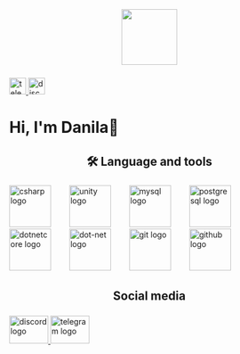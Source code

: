 <div align="center">
  <img height="100" src="https://media.discordapp.net/attachments/656865654976020490/1161969809144168468/2023-10-12_141225442.png?ex=653a3bb6&is=6527c6b6&hm=9f7861afec7d490552f78b1bb68390cd403031196b695d43a258a76d560d6ba9&=**"  />
</div>

###

<div align="left">
  <a href="https://t.me/DaSHhxd" target="_blank">
    <img src="https://img.shields.io/static/v1?message=Telegram&logo=telegram&label=&color=2CA5E0&logoColor=White&labelColor=&style=for-the-badge" height="30" alt="telegram logo"  />
  </a>
  <a href="https://discordapp.com/users/650016129993146368/" target="_blank">
    <img src="https://img.shields.io/static/v1?message=Discord&logo=discord&label=&color=7289DA&logoColor=white&labelColor=&style=for-the-badge" height="30" alt="discord logo"  />
  </a>
</div>

###

<h1 align="left">Hi, I'm Danila👋</h1>

###

<h2 align="center">🛠 Language and tools</h2>

###

<div align="left">
  <img src="https://cdn.jsdelivr.net/gh/devicons/devicon/icons/csharp/csharp-original.svg" height="75" alt="csharp logo"  />
  <img width="25" />
  <img src="https://gitlab.com/uploads/-/system/group/avatar/65976989/unity-logo.png" height="75" alt="unity logo"  />
  <img width="25" />
  <img src="https://cdn.jsdelivr.net/gh/devicons/devicon/icons/mysql/mysql-original.svg" height="75" alt="mysql logo"  />
  <img width="25" />
  <img src="https://cdn.jsdelivr.net/gh/devicons/devicon/icons/postgresql/postgresql-original.svg" height="75" alt="postgresql logo"  />
  <img width="25" />
  <img src="https://cdn.jsdelivr.net/gh/devicons/devicon/icons/dotnetcore/dotnetcore-original.svg" height="75" alt="dotnetcore logo"  />
  <img width="25" />
  <img src="https://cdn.jsdelivr.net/gh/devicons/devicon/icons/dot-net/dot-net-original.svg" height="75" alt="dot-net logo"  />
  <img width="25" />
  <img src="https://cdn.jsdelivr.net/gh/devicons/devicon/icons/git/git-original.svg" height="75" alt="git logo"  />
  <img width="25" />
  <img src="https://ru.odvme.com/uploads/posts/2022-12/github.webp" height="75" alt="github logo"  />
</div>

###

<h2 align="center">Social media</h2>

###

<div align="left">
  <a href="https://discordapp.com/users/650016129993146368/" target="_blank">
    <img src="https://raw.githubusercontent.com/maurodesouza/profile-readme-generator/master/src/assets/icons/social/discord/default.svg" width="70" height="50" alt="discord logo"  />
  </a>
  <a href="https://t.me/DaSHhxd" target="_blank">
    <img src="https://raw.githubusercontent.com/maurodesouza/profile-readme-generator/master/src/assets/icons/social/telegram/default.svg" width="70" height="50" alt="telegram logo"  />
  </a>
</div>

###
